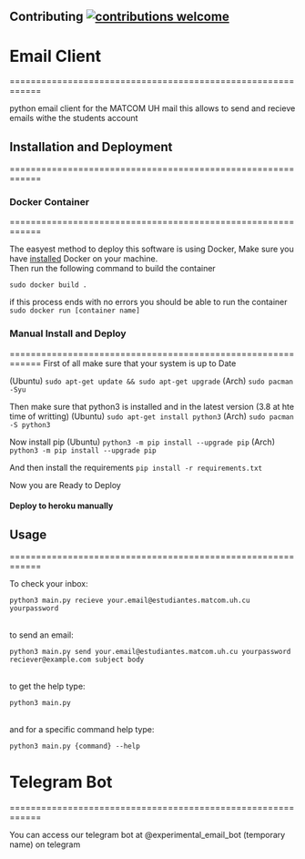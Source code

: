## Contributing [![contributions welcome](https://img.shields.io/badge/contributions-welcome-brightgreen.svg?style=flat)](https://github.com/dwyl/esta/issues)

# Email Client 
============================================================

python email client for the MATCOM UH mail
this allows to send and recieve emails withe the students account

## Installation and Deployment
============================================================


### Docker Container
============================================================

The easyest method to deploy this software is using Docker,
Make sure you have <a href='https://docs.docker.com'>installed</a> Docker on your machine.</br>
Then run the following command to build the container

`sudo docker build .`

if this process ends with no errors you should be able to run the container
`sudo docker run [container name]`

### Manual Install and Deploy
============================================================
First of all make sure that your system is up to Date

(Ubuntu) `sudo apt-get update && sudo apt-get upgrade`
(Arch) `sudo pacman -Syu`

Then make sure that python3 is installed and in the latest version (3.8 at hte time of writting)
(Ubuntu) `sudo apt-get install python3`
(Arch) `sudo pacman -S python3`

Now install pip
(Ubuntu) `python3 -m pip install --upgrade pip`
(Arch) `python3 -m pip install --upgrade pip`

And then install the requirements
`pip install -r requirements.txt`

Now you are Ready to Deploy

#### Deploy to heroku manually
<!-- TODO Daniel write the steps to deploy on heroku -->

## Usage 
============================================================

To check your inbox:</br>

`python3 main.py recieve your.email@estudiantes.matcom.uh.cu yourpassword`

</br>to send an email:</br>

`python3 main.py send your.email@estudiantes.matcom.uh.cu yourpassword reciever@example.com subject body`

</br>to get the help type:</br>

`python3 main.py`

</br>and for a specific command help type:</br>

`python3 main.py {command} --help`

# Telegram Bot
============================================================

You can access our telegram bot at @experimental_email_bot (temporary name) on telegram


